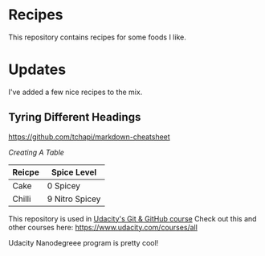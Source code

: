 # Recipes

This repository contains recipes for some foods I like.

# Updates
I've added a few nice recipes to the mix. 

## Tyring Different Headings ##
https://github.com/tchapi/markdown-cheatsheet

_Creating A Table_

Reicpe        | Spice Level
------------- | -------------
Cake          | 0 Spicey
Chilli        | 9 Nitro Spicey



This repository is used in [Udacity's Git & GitHub course](https://www.udacity.com/course/how-to-use-git-and-github--ud775)
Check out this and other courses here: https://www.udacity.com/courses/all

Udacity Nanodegreee program is pretty cool!
